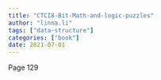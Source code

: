```yaml
---
title: "CTCI8-Bit-Math-and-logic-puzzles"
author: "linna.li"
tags: ["data-structure"]
categories: ["book"]
date: 2021-07-01
---
```

Page 129